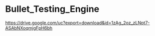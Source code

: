 # Bullet_Testing_Engine

https://drive.google.com/uc?export=download&id=1zAg_2oz_zLNpt7-ASAbNXoqmjgFpH6bh
